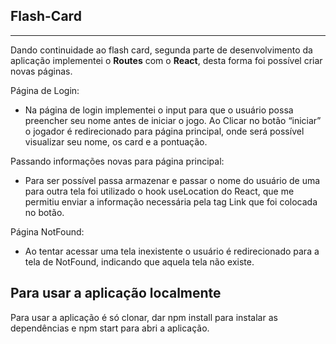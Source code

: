 ## Flash-Card

---

Dando continuidade ao flash card, segunda parte de desenvolvimento da aplicação implementei o **Routes** com o **React**, desta forma foi possível criar novas páginas. 

Página de Login:

- Na página de login implementei o input para que o usuário possa preencher seu nome antes de iniciar o jogo. Ao Clicar no botão “iniciar” o jogador é redirecionado para página principal, onde será possível visualizar seu nome, os card e a pontuação.

Passando informações novas para página principal:

- Para ser possível passa armazenar e passar o nome do usuário de uma para outra tela foi utilizado o hook useLocation do React, que me permitiu enviar a informação necessária pela tag Link que foi colocada no botão.

Página NotFound:

- Ao tentar acessar uma tela inexistente o usuário é redirecionado para a tela de NotFound, indicando que aquela tela não existe.


## Para usar a aplicação localmente

Para usar a aplicação é só clonar, dar npm install para instalar as dependências e npm start para abri a aplicação.